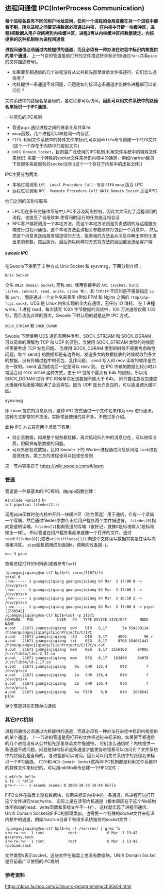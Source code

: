 ## 进程间通信 IPC(InterProcess Communication) 

**每个进程各自有不同的用户地址空间，任何一个进程的全局变量在另一个进程中都看不到，所以进程之间要交换数据必须通过内核，
在内核中开辟一块缓冲区，进程1把数据从用户空间拷到内核缓冲区，进程2再从内核缓冲区把数据读走，内核提供的这种机制称为进程间通信**

**进程间通信必须通过内核提供的通道，而且必须有一种办法在进程中标识内核提供的某个通道**，
上一节讲的管道是用打开的文件描述符来标识的(通过`fork`共享`pipe`的文件描述符号)。

 - 如果要互相通信的几个进程没有从公共祖先那里继承文件描述符，它们怎么通信呢？
 - 内核提供一条通道不成问题，问题是如何标识这条通道才能使各进程都可以访问它？
 
文件系统中的路径名是全局的，各进程都可以访问，**因此可以用文件系统中的路径名来标识一个IPC通道**。

一些常见的IPC机制

 - 管道`pipe`.通过进程之间的继承关系共享`fd`
 - `mmap`函数，几个进程可以映射同一内存区.
 - `FIFO`. 利用文件系统中的特殊文件来标识,可以用`mkfifo`命令创建一个`FIFO`文件(这个一个存在于内核中的虚拟文件)
 - `UNIX Domain Socket`，目前最广泛使用的IPC机制.利用文件系统中的特殊文件来标识. 需要一个特殊的socket文件来标识内核中的通道，例如/var/run目录下有很多系统服务的socket文件((这个一个存在于内核中的虚拟文件))
 
IPC主要分为两类.

 - 本地过程调用 `LPC  Local Procedure Call` : `管道` `FIFO` `mmap` 适合 LPC
 - 远程过程调用 `RPC  Reomote Procedure Call`:  `UNIX Domain Socket` 适合RPC 

他们之间的区别与联系 
 
 - LPC用在多任务操作系统中,LPC不涉及网络控制，因此大大简化了远程调用的流程，也提高了调用效率.使得同时运行的任务能互相会话
 - RPC客户端将调用一个本地方法，而这个本地方法则是负责透明的与远程服务端进行过程间通信。这个本地方法会讲相关参数顺序打包到一个消息中，
   然后把这个消息发送给服务端提供的方法，服务端的方法会从消息中解出序列化发出来的参数，然后执行，最后仍以同样的方式将方法的返回值发送给客户端
   
##### swoole IPC 
   
在Swoole下使用了 2 种方式 Unix Socket 和 sysvmsg，下面分别介绍：

`Unix Socket`

全名 `UNIX Domain Socket`, 简称 `UDS`, 使用套接字的 `API (socket，bind，listen，connect，read，write，close 等)`，和 `TCP/IP` 不同的是不需要指定 `ip` 和 `port`，
而是通过一个文件名来表示 (例如 FPM 和 Nginx 之间的 `/tmp/php-fcgi.sock`)，UDS 是 Linux 内核实现的全内存通信，无任何 IO 消耗。
在 1 进程 write，1 进程 read，每次读写 1024 字节数据的测试中，100 万次通信仅需 1.02 秒，而且功能非常的强大，Swoole 下默认用的就是这种 IPC 方式。

`SOCK_STREAM` 和 `SOCK_DGRAM`

Swoole 下面使用 UDS 通讯有两种类型，SOCK_STREAM 和 SOCK_DGRAM，可以简单的理解为 TCP 和 UDP 的区别，当使用 SOCK_STREAM 类型的时候同样需要考虑 TCP 粘包问题。
当使用 SOCK_DGRAM 类型的时候不需要考虑粘包问题，每个 send() 的数据都是有边界的，发送多大的数据接收的时候就收到多大的数据，没有传输过程中的丢包、乱序问题，
send 写入和 recv 读取的顺序是完全一致的。send 返回成功后一定是可以 recv 到。
在 IPC 传输的数据比较小时非常适合用 `SOCK_DGRAM` 这种方式，由于 IP 包每个最大有 64k 的限制，所以用 SOCK_DGRAM 进行 IPC 时候单次发送数据不能大于 64k，
同时要注意收包速度太慢操作系统缓冲区满了会丢弃包，因为 UDP 是允许丢包的，可以适当调大缓冲区。

sysvmsg

即 Linux 提供的消息队列，这种 IPC 方式通过一个文件名来作为 key 进行通讯，这种方式非常的不灵活，实际项目使用的并不多，不做过多介绍。

此种 IPC 方式只有两个场景下有用:

 - 防止丢数据，如果整个服务都挂掉，再次启动队列中的消息也在，可以继续消费，但同样有脏数据的问题。
 - 可以外部投递数据，比如 Swoole 下的 Worker进程通过消息队列给 Task进程投递任务，第三方的进程也可以投递任务到  
   
这一节内容来自于 https://wiki.swoole.com/#/learn   
   
### 管道

管道是一种最基本的IPC机制，由pipe函数创建：

    #include <unistd.h>
    int pipe(int filedes[2]);
    
调用pipe函数时在内核中开辟一块缓冲区（称为管道）用于通信，它有一个读端一个写端，然后通过filedes参数传出给用户程序两个文件描述符，
`filedes[0]`指向管道的读端，`filedes[1]`指向管道的写端（很好记，就像0是标准输入1是标准输出一样）。
所以管道在用户程序看起来就像一个打开的文件，通过`read(filedes[0])`;或者`write(filedes[1])`;向这个文件读写数据其实是在读写内核缓冲区。
`pipe`函数调用成功返回`0`，调用失败返回`-1`。

    man 3 pipe
    
查看进程打开的fd列表(或者参考`lsof`)
    
    [guangsujiqiang@su-ct7 bp]$>ll /proc/21671/fd
    total 0
    lrwx------ 1 guangsujiqiang guangsujiqiang 64 Mar  3 17:00 0 -> /dev/pts/4
    lrwx------ 1 guangsujiqiang guangsujiqiang 64 Mar  3 17:00 1 -> /dev/pts/4
    lrwx------ 1 guangsujiqiang guangsujiqiang 64 Mar  3 16:59 2 -> /dev/pts/4
    l-wx------ 1 guangsujiqiang guangsujiqiang 64 Mar  3 17:00 4 -> pipe:[2638542]
    [guangsujiqiang@su-ct7 bp]$>lsof -p 21671
    COMMAND   PID           USER   FD   TYPE DEVICE SIZE/OFF      NODE NAME
    a.out   21671 guangsujiqiang  cwd    DIR   8,17       54 554209124 /home/guangsujiqiang/CLionProjects/C/IPC
    a.out   21671 guangsujiqiang  rtd    DIR   8,17     4096        96 /
    a.out   21671 guangsujiqiang  txt    REG   8,17     8768 554681442 /home/guangsujiqiang/CLionProjects/C/IPC/a.out
    a.out   21671 guangsujiqiang  mem    REG   8,17  2156160     84085 /usr/lib64/libc-2.17.so
    a.out   21671 guangsujiqiang  mem    REG   8,17   163400     84078 /usr/lib64/ld-2.17.so
    a.out   21671 guangsujiqiang    0u   CHR  136,4      0t0         7 /dev/pts/4
    a.out   21671 guangsujiqiang    1u   CHR  136,4      0t0         7 /dev/pts/4
    a.out   21671 guangsujiqiang    2u   CHR  136,4      0t0         7 /dev/pts/4
    a.out   21671 guangsujiqiang    4w  FIFO    0,9      0t0   2638542 pipe

单个管道只能实现单向通信
    
### 其它IPC机制

进程间通信必须通过内核提供的通道，而且必须有一种办法在进程中标识内核提供的某个通道，
上一节讲的管道是用打开的文件描述符来标识的。如果要互相通信的几个进程没有从公共祖先那里继承文件描述符，
它们怎么通信呢？内核提供一条通道不成问题，问题是如何标识这条通道才能使各进程都可以访问它？文件系统中的路径名是全局的，
各进程都可以访问，因此可以用文件系统中的路径名来标识一个IPC通道。
`FIFO`和`UNIX Domain Socket`这两种IPC机制都是利用文件系统中的特殊文件来标识的。可以用mkfifo命令创建一个FIFO文件：

    $ mkfifo hello
    $ ls -l hello
    prw-r--r-- 1 akaedu akaedu 0 2008-10-30 10:44 hello
    
FIFO文件在磁盘上没有数据块，仅用来标识内核中的一条通道，各进程可以打开这个文件进行read/write，
实际上是在读写内核通道（根本原因在于这个file结构体所指向的read、write函数和常规文件不一样），
这样就实现了进程间通信。UNIX Domain Socket和FIFO的原理类似，也需要一个特殊的socket文件来标识内核中的通道，例如/var/run目录下有很多系统服务的socket文件：
    
    [guangsujiqiang@su-ct7 bp]$>ls -l /var/run/ | grep ^s
    srw-rw-rw-  1 root           root              0 Mar  3 13:42 gssproxy.sock
    srw-rw-rw-  1 root           root              0 Mar  3 13:42 rpcbind.sock
    
文件类型s表示socket，这些文件在磁盘上也没有数据块。UNIX Domain Socket是目前最广泛使用的IPC机制


### 参考资料

https://docs.huihoo.com/c/linux-c-programming/ch30s04.html 